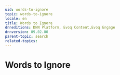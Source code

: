 ```yaml
---
uid: words-to-ignore
topic: words-to-ignore
locale: en
title: Words to Ignore
dnneditions: DNN Platform, Evoq Content,Evoq Engage
dnnversion: 09.02.00
parent-topic: search
related-topics:
---
```


# Words to Ignore